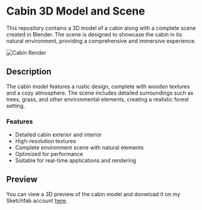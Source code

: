 # Cabin 3D Model and Scene

This repository contains a 3D model of a cabin along with a complete scene created in Blender. The scene is designed to showcase the cabin in its natural environment, providing a comprehensive and immersive experience.

![Cabin Render](image.png)

## Description

The cabin model features a rustic design, complete with wooden textures and a cozy atmosphere. The scene includes detailed surroundings such as trees, grass, and other environmental elements, creating a realistic forest setting.

### Features

- Detailed cabin exterior and interior
- High-resolution textures
- Complete environment scene with natural elements
- Optimized for performance
- Suitable for real-time applications and rendering

## Preview

You can view a 3D preview of the cabin model and donwload it on my Sketchfab account [here](https://sketchfab.com/thepolygonic).
